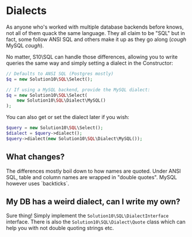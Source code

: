 # Dialects

As anyone who's worked with multiple database backends before knows, not all
of them quack the same language. They all claim to be "SQL" but in fact, some
follow ANSI SQL and others make it up as they go along (*cough* MySQL *cough*).

No matter, S10\SQL can handle those differences, allowing you to write queries
the same way and simply setting a dialect in the Constructor:

```php
// Defaults to ANSI SQL (Postgres mostly)
$q = new Solution10\SQL\Select();

// If using a MySQL backend, provide the MySQL dialect:
$q = new Solution10\SQL\Select(
    new Solution10\SQL\Dialect\MySQL()
);
```

You can also get or set the dialect later if you wish:

```php
$query = new Solution10\SQL\Select();
$dialect = $query->dialect();
$query->dialect(new Solution10\SQL\Dialect\MySQL());
```

## What changes?

The differences mostly boil down to how names are quoted. Under ANSI SQL, table
and column names are wrapped in "double quotes". MySQL however uses \`backticks\`.

## My DB has a weird dialect, can I write my own?

Sure thing! Simply implement the `Solution10\SQL\DialectInterface` interface. There is also
the `Solution10\SQL\Dialect\Quote` class which can help you with not double quoting strings etc.
